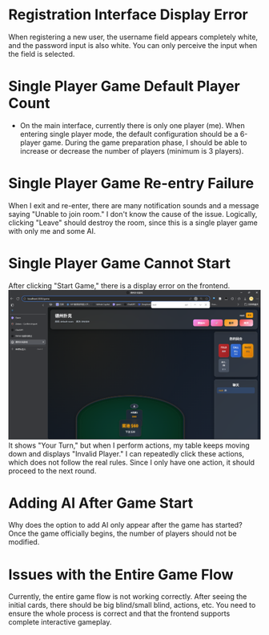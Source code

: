 # Registration Interface Display Error
When registering a new user, the username field appears completely white, and the password input is also white. You can only perceive the input when the field is selected.

# Single Player Game Default Player Count
+ On the main interface, currently there is only one player (me). When entering single player mode, the default configuration should be a 6-player game. During the game preparation phase, I should be able to increase or decrease the number of players (minimum is 3 players).

# Single Player Game Re-entry Failure
When I exit and re-enter, there are many notification sounds and a message saying "Unable to join room." I don't know the cause of the issue. Logically, clicking "Leave" should destroy the room, since this is a single player game with only me and some AI.

# Single Player Game Cannot Start
After clicking "Start Game," there is a display error on the frontend. ![alt text](image.png) It shows "Your Turn," but when I perform actions, my table keeps moving down and displays "Invalid Player." I can repeatedly click these actions, which does not follow the real rules. Since I only have one action, it should proceed to the next round.

# Adding AI After Game Start
Why does the option to add AI only appear after the game has started? Once the game officially begins, the number of players should not be modified.

# Issues with the Entire Game Flow
Currently, the entire game flow is not working correctly. After seeing the initial cards, there should be big blind/small blind, actions, etc. You need to ensure the whole process is correct and that the frontend supports complete interactive gameplay.
